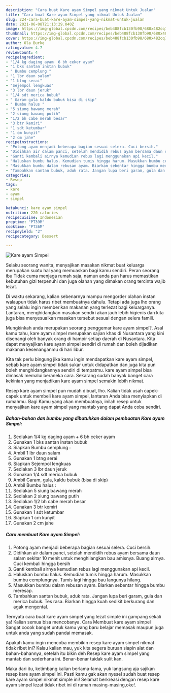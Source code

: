 ```yaml
---
description: "Cara buat Kare ayam Simpel yang nikmat Untuk Jualan"
title: "Cara buat Kare ayam Simpel yang nikmat Untuk Jualan"
slug: 224-cara-buat-kare-ayam-simpel-yang-nikmat-untuk-jualan
date: 2021-06-08T21:13:29.040Z
image: https://img-global.cpcdn.com/recipes/beb488fcb130fb98/680x482cq70/kare-ayam-simpel-foto-resep-utama.jpg
thumbnail: https://img-global.cpcdn.com/recipes/beb488fcb130fb98/680x482cq70/kare-ayam-simpel-foto-resep-utama.jpg
cover: https://img-global.cpcdn.com/recipes/beb488fcb130fb98/680x482cq70/kare-ayam-simpel-foto-resep-utama.jpg
author: Ola Burke
ratingvalue: 4.7
reviewcount: 4
recipeingredient:
- "1/4 kg daging ayam  6 bh ceker ayam"
- "1 bks santan instan bubuk"
- " Bumbu cemplung "
- "1 lbr daun salam"
- "1 btng serai"
- "Sejempol lengkuas"
- "3 lbr daun jeruk"
- "1/4 sdt merica bubuk"
- " Garam gula kaldu bubuk bisa di skip"
- " Bumbu halus "
- "5 siung bawang merah"
- "2 siung bawang putih"
- "1/2 bh cabe merah besar"
- "3 btr kemiri"
- "1 sdt ketumbar"
- "1 cm kunyit"
- "2 cm jahe"
recipeinstructions:
- "Potong ayam menjadi beberapa bagian sesuai selera. Cuci bersih."
- "Didihkan air dalam panci, setelah mendidih rebus ayam bersama daun salam sekitar 10 menit untuk menghilangkan bau amisnya. Buang airnya. Cuci kembali hingga bersih"
- "Ganti kembali airnya kemudian rebus lagi menggunakan api kecil."
- "Haluskan bumbu halus. Kemudian tumis hingga harum. Masukkan bumbu cemplungnya. Tumis lagi hingga bau langunya hilang."
- "Masukkan bumbu dalam rebusan ayam. Biarkan sebentar hingga bumbu meresap."
- "Tambahkan santan bubuk, aduk rata. Jangan lupa beri garam, gula dan merica bubuk. Tes rasa. Biarkan hingga kuah sedikit berkurang dan agak mengental."
categories:
- Resep
tags:
- kare
- ayam
- simpel

katakunci: kare ayam simpel 
nutrition: 220 calories
recipecuisine: Indonesian
preptime: "PT39M"
cooktime: "PT36M"
recipeyield: "2"
recipecategory: Dessert

---
```



![Kare ayam Simpel](https://img-global.cpcdn.com/recipes/beb488fcb130fb98/680x482cq70/kare-ayam-simpel-foto-resep-utama.jpg)

Selaku seorang wanita, menyajikan masakan nikmat buat keluarga merupakan suatu hal yang memuaskan bagi kamu sendiri. Peran seorang ibu Tidak cuma menjaga rumah saja, namun anda pun harus memastikan kebutuhan gizi terpenuhi dan juga olahan yang dimakan orang tercinta wajib lezat.

Di waktu  sekarang, kalian sebenarnya mampu mengorder olahan instan walaupun tidak harus ribet membuatnya dahulu. Tetapi ada juga lho orang yang selalu ingin memberikan makanan yang terlezat bagi keluarganya. Lantaran, menghidangkan masakan sendiri akan jauh lebih higienis dan kita juga bisa menyesuaikan masakan tersebut sesuai dengan selera famili. 



Mungkinkah anda merupakan seorang penggemar kare ayam simpel?. Asal kamu tahu, kare ayam simpel merupakan sajian khas di Nusantara yang kini disenangi oleh banyak orang di hampir setiap daerah di Nusantara. Kita dapat menyajikan kare ayam simpel sendiri di rumah dan boleh dijadikan makanan kesenanganmu di hari libur.

Kita tak perlu bingung jika kamu ingin mendapatkan kare ayam simpel, sebab kare ayam simpel tidak sukar untuk didapatkan dan juga kita pun boleh menghidangkannya sendiri di tempatmu. kare ayam simpel bisa dimasak memalui beraneka cara. Sekarang sudah banyak banget cara kekinian yang menjadikan kare ayam simpel semakin lebih nikmat.

Resep kare ayam simpel pun mudah dibuat, lho. Kalian tidak usah capek-capek untuk membeli kare ayam simpel, lantaran Anda bisa menyiapkan di rumahmu. Bagi Kamu yang akan membuatnya, inilah resep untuk menyajikan kare ayam simpel yang mantab yang dapat Anda coba sendiri.

<!--inarticleads1-->

##### Bahan-bahan dan bumbu yang dibutuhkan dalam pembuatan Kare ayam Simpel:

1. Sediakan 1/4 kg daging ayam + 6 bh ceker ayam
1. Gunakan 1 bks santan instan bubuk
1. Siapkan  Bumbu cemplung :
1. Ambil 1 lbr daun salam
1. Gunakan 1 btng serai
1. Siapkan Sejempol lengkuas
1. Sediakan 3 lbr daun jeruk
1. Gunakan 1/4 sdt merica bubuk
1. Ambil  Garam, gula, kaldu bubuk (bisa di skip)
1. Ambil  Bumbu halus :
1. Sediakan 5 siung bawang merah
1. Sediakan 2 siung bawang putih
1. Sediakan 1/2 bh cabe merah besar
1. Gunakan 3 btr kemiri
1. Gunakan 1 sdt ketumbar
1. Siapkan 1 cm kunyit
1. Gunakan 2 cm jahe




<!--inarticleads2-->

##### Cara membuat Kare ayam Simpel:

1. Potong ayam menjadi beberapa bagian sesuai selera. Cuci bersih.
1. Didihkan air dalam panci, setelah mendidih rebus ayam bersama daun salam sekitar 10 menit untuk menghilangkan bau amisnya. Buang airnya. Cuci kembali hingga bersih
1. Ganti kembali airnya kemudian rebus lagi menggunakan api kecil.
1. Haluskan bumbu halus. Kemudian tumis hingga harum. Masukkan bumbu cemplungnya. Tumis lagi hingga bau langunya hilang.
1. Masukkan bumbu dalam rebusan ayam. Biarkan sebentar hingga bumbu meresap.
1. Tambahkan santan bubuk, aduk rata. Jangan lupa beri garam, gula dan merica bubuk. Tes rasa. Biarkan hingga kuah sedikit berkurang dan agak mengental.




Ternyata cara buat kare ayam simpel yang lezat simple ini gampang sekali ya! Kalian semua bisa mencobanya. Cara Membuat kare ayam simpel Sangat cocok banget untuk kamu yang baru belajar memasak maupun juga untuk anda yang sudah pandai memasak.

Apakah kamu ingin mencoba membikin resep kare ayam simpel nikmat tidak ribet ini? Kalau kalian mau, yuk kita segera buruan siapin alat dan bahan-bahannya, setelah itu bikin deh Resep kare ayam simpel yang mantab dan sederhana ini. Benar-benar taidak sulit kan. 

Maka dari itu, ketimbang kalian berlama-lama, yuk langsung aja sajikan resep kare ayam simpel ini. Pasti kamu gak akan nyesel sudah buat resep kare ayam simpel nikmat simple ini! Selamat berkreasi dengan resep kare ayam simpel lezat tidak ribet ini di rumah masing-masing,oke!.

